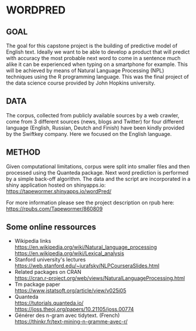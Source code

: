 # WORDPRED

## GOAL  
The goal for this capstone project is the building of predictive model of English text. Ideally we want to be able to develop a product that will predict with accuracy the most probable next word to come in a sentence much alike it can be experienced when typing on a smartphone for example. This will be achieved by means of Natural Language Processing (NPL) techniques using the R programming language. This was the final project of the data science course provided by John Hopkins university.  

## DATA    
The corpus, collected from publicly available sources by a web crawler, come from 3 different sources (news, blogs and Twitter) for four different language (English, Russian, Deutch and Finish) have been kindly provided by the Swiftkey company. Here we focused on the English language.

## METHOD   
Given computational limitations, corpus were split into smaller files and then processed using the Quanteda package. Next word prediction is performed by a simple back-off algorithm. The data and the script are incorporated in a shiny application hosted on shinyapps.io:  
https://tapewormer.shinyapps.io/wordPred/  

For more information please see the project description on rpub here:  
https://rpubs.com/Tapewormer/860809  


## Some online ressources
- Wikipedia links  
https://en.wikipedia.org/wiki/Natural_language_processing  
https://en.wikipedia.org/wiki/Lexical_analysis  
- Stanford university's lectures  
https://web.stanford.edu/~jurafsky/NLPCourseraSlides.html
- Related packages on CRAN  
https://cran.r-project.org/web/views/NaturalLanguageProcessing.html  
- Tm package paper  
https://www.jstatsoft.org/article/view/v025i05
- Quanteda  
https://tutorials.quanteda.io/  
https://joss.theoj.org/papers/10.21105/joss.00774  
- Générer des n-gram avec tidytext. (French)  
https://thinkr.fr/text-mining-n-gramme-avec-r/  

